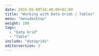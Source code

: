 ```yaml
---
date: 2015-05-09T16:48:09+02:00
title: "Working with Data Grids / Tables"
menu: "menudesktop"
weight: 100
tags:
  - "Data Grid"
  - "Table"
include: "datagrids"
editorversion: 3
---
```

